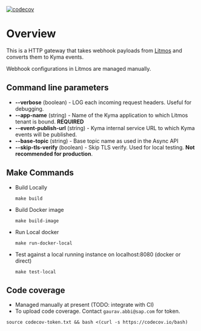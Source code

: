 [![codecov](https://codecov.io/gh/abbi-gaurav/connector-tools/branch/master/graph/badge.svg)](https://codecov.io/gh/abbi-gaurav/connector-tools)

# Overview

This is a HTTP gateway that takes webhook payloads from [Litmos](https://support.litmos.com/hc/en-us/articles/360022948994-Webhooks) and converts them to Kyma events.

Webhook configurations in Litmos are managed manually.
 
## Command line parameters

* **--verbose** (boolean) - LOG each incoming request headers. Useful for debugging.
* **--app-name** (string) - Name of the Kyma application to which Litmos tenant is bound. **REQUIRED**
* **--event-publish-url** (string) - Kyma internal service URL to which Kyma events will be published.
* **--base-topic** (string) - Base topic name as used in the Async API
* **--skip-tls-verify** (boolean) - Skip TLS verify. Used for local testing. **Not recommended for production**.

## Make Commands

* Build Locally

    ```shell script
    make build
    ```

* Build Docker image

    ```shell script
    make build-image
    ```

* Run Local docker

    ```shell script
    make run-docker-local
    ```

* Test against a local running instance on localhost:8080 (docker or direct)

    ```shell script
    make test-local
    ```

## Code coverage

* Managed manually at present (TODO: integrate with CI)
* To upload code coverage. Contact `gaurav.abbi@sap.com` for token.

```shell script
source codecov-token.txt && bash <(curl -s https://codecov.io/bash)
```
